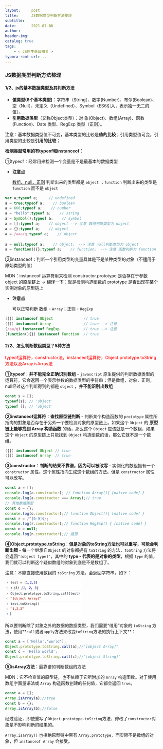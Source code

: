 ```yaml
---
layout:     post
title:      JS数据类型判断方法整理
subtitle:  
date:       2021-07-08
author:     
header-img: 
catalog: true
tags:
    - < JS原生基础相关 >
typora-root-url: ..
---
```


### JS数据类型判断方法整理

#### 1/2、js的基本数据类型及其判断方法

- **值类型(6个基本类型)**：字符串（String）、数字(Number)、布尔(Boolean)、空（Null）、未定义（Undefined）、Symbol（ES6引入，表示独一无二的值）。
- **引用数据类型**（又称Object类型）：对 象(Object)、数组(Array)、函数(Function)、Date 类型、RegExp 类型（正则）。

注意：基本数据类型值不可变，基本类型的比较是**值的比较**；引用类型值可变，引用类型的比较是**引用的比较**；

**检测类型常用的有typeof和instanceof：**

①typeof：经常用来检测一个变量是不是最基本的数据类型

- **注意点**

    <u>数组、null、正则</u>  判断出来的类型都是 `object` ；`function` 判断出来的类型是 `function` 而不是 `object`

```javascript
var a;typeof a;    	// undefined
a = true;typeof a;    // boolean
a = 666;typeof a;    // number 
a = "hello";typeof a;    // string
a = Symbol();typeof a;    // symbol
a = [];typeof a;    // object --> 注意 数组判断类型为 object
a = {};typeof a;    // object
a = /aaa/g;typeof a;    // object

a = null;typeof a;    // object， --> 注意 null判断类型为 object
a = function(){};typeof a;    // function， --> 注意 函数判断为 function 而不是 object
```

②instanceof：判断一个引用类型的变量具体是不是某种类型的对象（不适用于原始类型的值）

MDN：instanceof 运算符用来检测 constructor.prototype 是否存在于参数 object 的原型链上 -> 翻译一下：就是检测构造函数的 prototype 是否出现在某个实例对象的原型链上

- **注意点**

    可以正常判断 数组 - `Array`；正则 - `RegExp`

```javascript
({}) instanceof Object              // true
([]) instanceof Array               // true --> 注意
(/aa/g) instanceof RegExp           // true --> 注意
(function(){}) instanceof Function  // true
```



#### 2/2、怎么判断数组类型？5种方法

<span style="color:red">typeof运算符，constructor法，instanceof运算符，Object.prototype.toString方法以及Array.isArray法</span>

**①typeof**：**并不能完全正确识别数组** - `javascript` 原生提供的判断数据类型的运算符，它会返回一个表示参数的数据类型的字符串；但是数组，对象，正则，null经过这个判断得到的都是 `object` ，**并不能识别出数组**

```javascript
const s = [];
typeof(s); // 'object'
typeof []; // 'object'
```

**②instanceof运算符**：**查找原型链判断** - 判断某个构造函数的 `prototype` 属性所指向的對象是否存在于另外一个要检测对象的原型链上。如果这个 `Object` 的 **原型链上能够找到 Array 构造函数** 的话，那么这个 `Object` 应该就是一个数组，如果这个 `Object` 的原型链上只能找到 `Object` 构造函数的话，那么它就不是一个数组。

```javascript
({}) instanceof Object // true
([]) instanceof Array  // true
```

**③constructor**：**判断的结果不靠谱，因为可以被改写** - 实例化的数组拥有一个 `constructor` 属性，这个属性指向生成这个数组的方法。但是 `constructor` 属性可以改写。

```javascript
const a = [];
console.log(a.constructor); // function Array(){ [native code] }
console.log(a.constructor === Array);// true
// 其他数据类型
const o = {};
console.log(o.constructor);// function Object(){ [native code] }
const r = /^[0-9]$/;
console.log(r.constructor);// function RegExp() { [native code] }
const n = null;
console.log(n.constructor);// 报错
```

**④Object.prototype.toString**：**但是对象的toString方法也可以重写，可能会判断出错** - 每一个继承自`Object` 的对象都拥有 `toString` 的方法，`toString` 方法将会返回`"[object type]"`，其中的 **type - 代表的是对象的类型**，根据 `type` 的值，我们就可以判断这个疑似数组的对象到底是不是数组了。



注意：不能直接使用数组的 `toString` 方法，会返回字符串，如下：

<img src="/../img/assets_2019/image-20210708083051718.png" alt="image-20210708083051718" style="zoom:40%;" />

所以要判断除了对象之外的数据的数据类型，我们需要“借用”对象的 `toString` 方法，使用**`call`或者`apply`方法来改变`toString`方法的执行上下文**：

```javascript
const a = ['Hello','world'];
Object.prototype.toString.call(a);//"[object Array]"
const c = 'Hello world';
Object.prototype.toString.call(c);//"[object String]"
```

**⑤isArray方法**：最靠谱的判断数组的方法

MDN：它不检查值的原型链，也不依赖于它所附加的 `Array` 构造函数。对于使用数组字面量语法或 `Array` 构造函数创建的任何值，它都会返回 `true`。

```javascript
const a = [];
Array.isArray(a);//true
const b = {};
Array.isArray(b);//false
```

经过验证，即使重写了`Object.prototype.toString`方法、修改了`constructor`对象是不影响判断的结果的。

`Array.isarray()` 也拒绝原型链中带有 `Array.prototype`，而实际不是数组的对象，但 `instanceof Array` 会接受。

